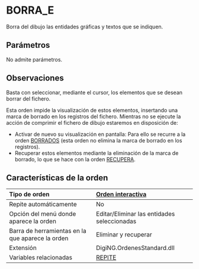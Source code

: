 # BORRA\_E

Borra del dibujo las entidades gráficas y textos que se indiquen.

## Parámetros

No admite parámetros.

## Observaciones

Basta con seleccionar, mediante el cursor, los elementos que se desean borrar del fichero.

Esta orden impide la visualización de estos elementos, insertando una marca de borrado en los registros del fichero. Mientras no se ejecute la acción de comprimir el fichero de dibujo estaremos en disposición de:

* Activar de nuevo su visualización en pantalla: Para ello se recurre a la orden [BORRADOS](/digi3d-net/referencia/ventana-de-dibujo/ordenes/b/BORRADOS.html) \(esta orden no elimina la marca de borrado en los registros\).
* Recuperar estos elementos mediante la eliminación de la marca de borrado, lo que se hace con la orden [RECUPERA](/digi3d-net/referencia/ventana-de-dibujo/ordenes/b/RECUPERA.html).

## Características de la orden

| Tipo de orden | [Orden interactiva](borra-e.md) |
| :--- | :--- |
| Repite automáticamente | No |
| Opción del menú donde aparece la orden | Editar/Eliminar las entidades seleccionadas |
| Barra de herramientas en la que aparece la orden | Eliminar y recuperar |
| Extensión | DigiNG.OrdenesStandard.dll |
| Variables relacionadas | [REPITE](/digi3d-net/referencia/ventana-de-dibujo/ordenes/b/REPITE.html) |

